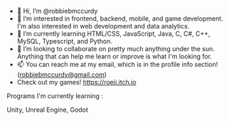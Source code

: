 - 👋 Hi, I’m @robbiebmccurdy
- 👀 I’m interested in frontend, backend, mobile, and game development. I'm also interested in web development and data analytics. 
- 🌱 I’m currently learning HTML/CSS, JavaScript, Java, C, C#, C++, MySQL, Typescript, and Python.
- 💞️ I’m looking to collaborate on pretty much anything under the sun. Anything that can help me learn or improve is what I'm looking for.
- 📫 You can reach me at my email, which is in the profile info section! (robbiebmccurdy@gmail.com)
- Check out my games! https://roeii.itch.io

Programs I'm currently learning : 

Unity, Unreal Engine, Godot

<!---
robbiebmccurdy/robbiebmccurdy is a ✨ special ✨ repository because its `README.md` (this file) appears on your GitHub profile.
You can click the Preview link to take a look at your changes.
--->
